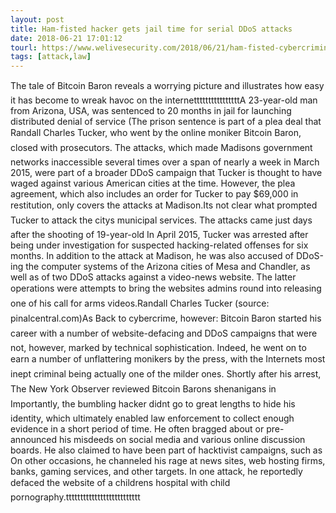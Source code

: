 ```yaml
---
layout: post
title: Ham-fisted hacker gets jail time for serial DDoS attacks
date: 2018-06-21 17:01:12
tourl: https://www.welivesecurity.com/2018/06/21/ham-fisted-cybercriminal-gets-jail-time-serial-ddos-attacks/
tags: [attack,law]
---
```

The tale of Bitcoin Baron reveals a worrying picture and illustrates how easy it has become to wreak havoc on the internettttttttttttttttA 23-year-old man from Arizona, USA, was sentenced to 20 months in jail for launching distributed denial of service (The prison sentence is part of a plea deal that Randall Charles Tucker, who went by the online moniker Bitcoin Baron, closed with prosecutors. The attacks, which made Madisons government networks inaccessible several times over a span of nearly a week in March 2015, were part of a broader DDoS campaign that Tucker is thought to have waged against various American cities at the time. However, the plea agreement, which also includes an order for Tucker to pay $69,000 in restitution, only covers the attacks at Madison.Its not clear what prompted Tucker to attack the citys municipal services. The attacks came just days after the shooting of 19-year-old In April 2015, Tucker was arrested after being under investigation for suspected hacking-related offenses for six months. In addition to the attack at Madison, he was also accused of DDoS-ing the computer systems of the Arizona cities of Mesa and Chandler, as well as of two DDoS attacks against a video-news website. The latter operations were attempts to bring the websites admins round into releasing one of his call for arms videos.Randall Charles Tucker (source: pinalcentral.com)As Back to cybercrime, however: Bitcoin Baron started his career with a number of website-defacing and DDoS campaigns that were not, however, marked by technical sophistication. Indeed, he went on to earn a number of unflattering monikers by the press, with the Internets most inept criminal being actually one of the milder ones. Shortly after his arrest, The New York Observer reviewed Bitcoin Barons shenanigans in Importantly, the bumbling hacker didnt go to great lengths to hide his identity, which ultimately enabled law enforcement to collect enough evidence in a short period of time. He often bragged about or pre-announced his misdeeds on social media and various online discussion boards. He also claimed to have been part of hacktivist campaigns, such as On other occasions, he channeled his rage at news sites, web hosting firms, banks, gaming services, and other targets. In one attack, he reportedly defaced the website of a childrens hospital with child pornography.tttttttttttttttttttttttttt